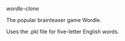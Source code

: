 *wordle-clone*

The popular brainteaser game Wordle.

Uses the .pkl file for five-letter English words.

